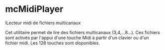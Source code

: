 # mcMidiPlayer
lLecteur midi de fichiers multicanaux

Cet utilitaire permet de lire des fichiers multicanaux (3,4,...8...). Ces fichiers sont activés par l'appui d'une touche Midi à partir d'un clavier  ou d'un fichier midi. Les 128 touches sont disponibles.

